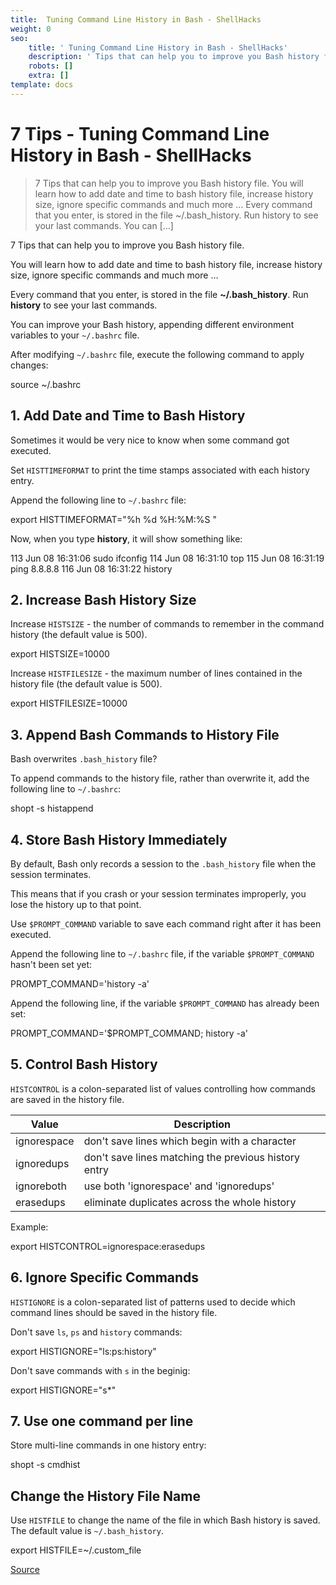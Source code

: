 ```yaml
---
title:  Tuning Command Line History in Bash - ShellHacks
weight: 0
seo:
    title: ' Tuning Command Line History in Bash - ShellHacks'
    description: ' Tips that can help you to improve you Bash history file. You will learn how to add date and time to bash history file, increase history size, ignore specific commands and much more … Every command that you enter, is stored in the file ~/.bash_history. Run history to see your last commands.'
    robots: []
    extra: []
template: docs
---
```

# 7 Tips - Tuning Command Line History in Bash - ShellHacks

> 7 Tips that can help you to improve you Bash history file. You will learn how to add date and time to bash history file, increase history size, ignore specific commands and much more … Every command that you enter, is stored in the file ~/.bash_history. Run history to see your last commands. You can […]

7 Tips that can help you to improve you Bash history file.

You will learn how to add date and time to bash history file, increase history size, ignore specific commands and much more …

Every command that you enter, is stored in the file **~/.bash_history**. Run **history** to see your last commands.

You can improve your Bash history, appending different environment variables to your `~/.bashrc` file.

After modifying `~/.bashrc` file, execute the following command to apply changes:

source ~/.bashrc

## 1\. Add Date and Time to Bash History

Sometimes it would be very nice to know when some command got executed.

Set `HISTTIMEFORMAT` to print the time stamps associated with each history entry.

Append the following line to `~/.bashrc` file:

export HISTTIMEFORMAT="%h %d %H:%M:%S "

Now, when you type **history**, it will show something like:

113 Jun 08 16:31:06 sudo ifconfig
114 Jun 08 16:31:10 top
115 Jun 08 16:31:19 ping 8.8.8.8
116 Jun 08 16:31:22 history

## 2\. Increase Bash History Size

Increase `HISTSIZE` - the number of commands to remember in the command history (the default value is 500).

export HISTSIZE=10000

Increase `HISTFILESIZE` - the maximum number of lines contained in the history file (the default value is 500).

export HISTFILESIZE=10000

## 3\. Append Bash Commands to History File

Bash overwrites `.bash_history` file?

To append commands to the history file, rather than overwrite it, add the following line to `~/.bashrc`:

shopt -s histappend

## 4\. Store Bash History Immediately

By default, Bash only records a session to the `.bash_history` file when the session terminates.

This means that if you crash or your session terminates improperly, you lose the history up to that point.

Use `$PROMPT_COMMAND` variable to save each command right after it has been executed.

Append the following line to `~/.bashrc` file, if the variable `$PROMPT_COMMAND` hasn't been set yet:

PROMPT_COMMAND='history -a'

Append the following line, if the variable `$PROMPT_COMMAND` has already been set:

PROMPT_COMMAND='$PROMPT_COMMAND; history -a'

## 5\. Control Bash History

`HISTCONTROL` is a colon-separated list of values controlling how commands are saved in the history file.

| Value       | Description                                           |
| ----------- | ----------------------------------------------------- |
| ignorespace | don't save lines which begin with a <space> character |
| ignoredups  | don't save lines matching the previous history entry  |
| ignoreboth  | use both 'ignorespace' and 'ignoredups'               |
| erasedups   | eliminate duplicates across the whole history         |

Example:

export HISTCONTROL=ignorespace:erasedups

## 6\. Ignore Specific Commands

`HISTIGNORE` is a colon-separated list of patterns used to decide which command lines should be saved in the history file.

Don't save `ls`, `ps` and `history` commands:

export HISTIGNORE="ls:ps:history"

Don't save commands with `s` in the beginig:

export HISTIGNORE="s\*"

## 7\. Use one command per line

Store multi-line commands in one history entry:

shopt -s cmdhist

## Change the History File Name

Use `HISTFILE` to change the name of the file in which Bash history is saved. The default value is `~/.bash_history`.

export HISTFILE=~/.custom_file

[Source](https://www.shellhacks.com/tune-command-line-history-bash/)
